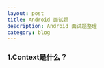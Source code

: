 ```yaml
---
layout: post
title: Android 面试题
description: Android 面试题整理
category: blog
---
```



### 1.Context是什么？ 
